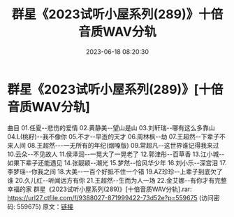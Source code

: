 ﻿---
title: 群星《2023试听小屋系列(289)》十倍音质WAV分轨
date: 2023-06-18 08:20:30
categories: WAV车载音乐、镜像
tags: 华语中文
---
# 群星《2023试听小屋系列(289)》[十倍音质WAV分轨]

曲目
01.任夏--悲伤的爱情
02.黄静美--望山是山
03.刘轩瑞--哪有这么多靠山
04.L(桃籽)--我不像你
05.不才--早逝的天才
06.周林枫--劫
07.王超然--下辈子不来人间
08.王超然---一无所有的年纪(烟嗓版)
09.常超凡--这世界谁记得我来过
10.云朵--不见故人
11.侯泽润--一晃大了一晃老了
12.郭津彤--百草香
13.江小城--如果下辈子还能遇见
14.张靓颖--潮光
15.梦然--恰风华少年
16.刘小乐--深宫泪
17.李梦瑶--你我之间
18.大美--一百个好抵不住一个错
19.AZ珍珍--上辈子到底欠了谁
20.久儿红--听闻远方有你
21.王超然--生而为人一场
22.金艾娜--有你才有完整幸福的家
群星《2023试听小屋系列(289)》[十倍音质WAV分轨].rar: https://url27.ctfile.com/f/9388027-871999422-73d52e?p=559675
(访问密码: 559675)
原文：[链接](https://blog.sina.com.cn/s/blog_1647c7e76010312e5.html)